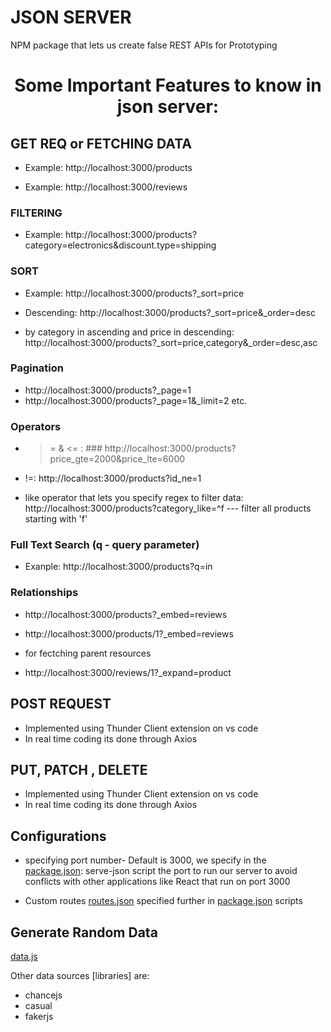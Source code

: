 # JSON SERVER 
NPM package  that lets us create false REST APIs for Prototyping


<h1 align="center"> Some Important Features to know in json server: </h1>


## GET REQ or FETCHING DATA

* Example: http://localhost:3000/products

* Example: http://localhost:3000/reviews


### FILTERING

* Example: http://localhost:3000/products?category=electronics&discount.type=shipping

### SORT

* Example: http://localhost:3000/products?_sort=price

* Descending: http://localhost:3000/products?_sort=price&_order=desc

* by category in ascending and price in descending: http://localhost:3000/products?_sort=price,category&_order=desc,asc

### Pagination

* http://localhost:3000/products?_page=1
* http://localhost:3000/products?_page=1&_limit=2   etc. 

### Operators

* >= & <= : ### http://localhost:3000/products?price_gte=2000&price_lte=6000

* !=: http://localhost:3000/products?id_ne=1

* like operator that lets you specify regex to filter data: http://localhost:3000/products?category_like=^f  --- filter all products starting with 'f'

### Full Text Search (q - query parameter)

* Exanple: http://localhost:3000/products?q=in

### Relationships

* http://localhost:3000/products?_embed=reviews
* http://localhost:3000/products/1?_embed=reviews 

* for fectching parent resources 
* http://localhost:3000/reviews/1?_expand=product

## POST REQUEST

* Implemented using Thunder Client extension on vs code 
* In real time coding its done through Axios

## PUT, PATCH , DELETE
 
* Implemented using Thunder Client extension on vs code 
* In real time coding its done through Axios

## Configurations

* specifying port number- Default is 3000, we specify in the [package.json](./package.json): serve-json script the port to run our server to avoid conflicts with other applications like React that run on port 3000

* Custom routes [routes.json](./routes.json) specified further in [package.json](./package.json) scripts

## Generate Random Data

[data.js](./data.js) 

Other data sources [libraries] are: 
* chancejs
* casual
* fakerjs